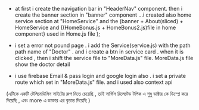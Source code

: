 * at first i create the navigation bar in "HeaderNav" component. then i create the banner section in "banner" component ...i created also home service section at "HomeService" and the (banner + About(sliced) + HomeService and {(HomeBonus.js + HomeBonus2.js)file in home component} used in Home.js file );

* i set a error not pound page . i add the Service(service.js) with the path path name of "Doctor" . and i create a btn in service card . when it is clicked , then i shift the service file to "MoreData.js" file. MoreData.js file show the doctor detail

* i use firebase Email & pass login and google login also . i set a private route which set in "MoreData.js" file. and i used also context api 

(এটিকে একটি টেলিমেডিসিন সাইটের রুপ দিতে চেয়েছি , তাই সার্ভিস রিলেটেড টপিক এ শুধু ডাক্টার কে ডিস্প্লে করে দিয়েছি , এবং more  এ ডাক্তার এর বৃত্তান্ত দিয়েছি )